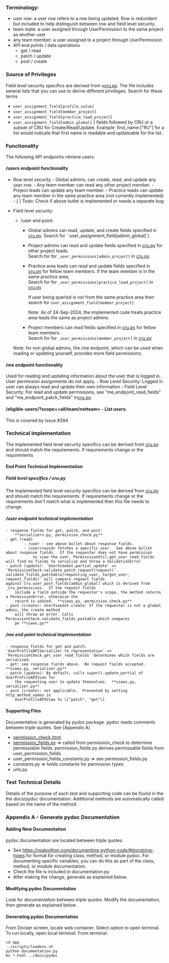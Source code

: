 ### Terminology:

- user row: a user row refers to a row being updated.  Row is redundant but included to
    help distinguish between row and field level security.
- team mate: a user assigned through UserPermission to the same project as another user
- any team member: a user assigned to a project through UserPermission
- API end points / data operations
    - get / read
    - patch / update
    - post / create

### Source of Privileges

Field level security specifics are derived from u[cru.py](../../app/core/cru_permissions.py).  The file includes several lists that
you can use to derive different privileges.  Search for these terms

- `user_assignment_field[profile_value]`
- `user_assignment_field[member_project]`
- `user_assignment_field[practice_lead_project]`
- `user_assignment_field[admin_global]`
    }
    fields followed by CRU or a subset of CRU for Create/Read/Update.  Example:
    first_name:\["RU"\] for a list would indicate that first name is readable and updateable
    for the list.

### Functionality

The following API endpoints retrieve users:

#### /users endpoint functionality

- Row level security
    \- Global admins, can create, read, and update any user row.
    \- Any team member can read any other project member.
    \- Project leads can update any team member.
    \- Practice leads can update any team member in the same practice area (not currently implemented)
    \- \[ \] Todo: Check if above bullet is implemented or needs a separate bug

- Field level security:

    - /user end point:
        - Global admins can read, update, and create fields specified in
            [cru.py](../../app/core/cru.py).  Search for
            \`\`user_assignment_field\[admin_global\]\`).

        - Project admins can read and update fields specified in
            [cru.py](../../app/core/cru.py) for other project leads.\
            Search for for `_user_permissions[admin_project]` in [cru.py](../../app/core/cru.py)

        - Practice area leads can read and update fields specified in
            [cru.py](../../app/core/cru.py) for fellow team members.  If
            the team member is in the same practice area,\
            Search for for `_user_permissions[practice_lead_project]` in [cru.py](../../app/core/cru.py)

            If user being queried is not from the same practice area then search for `user_assignment_field[member_project]`

            Note: As of 24-Sep-2024, the implemented code treats practice area leads the same as project
            admins.

        - Project members can read fields specified in
            [cru.py](../../app/core/cru.py) for fellow team members.\
            Search for for `_user_permissions[member_project]` in [cru.py](../../app/core/cru.py)

    Note: for non global admins, the /me endpoint, which can be used when reading or
    updating yourself, provides more field permissions.

#### /me endpoint functionality

Used for reading and updating information about the user that is logged in.  User permission assignments
do not apply.
\- Row Level Security: Logged in user can always read and update their own information
\- Field Level Security: For read and update permissions, see "me_endpoint_read_fields" and "me_endpoint_patch_fields" in[cru.py](../../app/core/cru.py).

#### /eligible-users/<project id>?scope=\<all/team/notteam> - List users.

This is covered by issue #394

### Technical implementation

The implemented field level security specifics can be derived from [cru.py](../../app/core/cru.py) and should match the requirements.  If requirements change or the requirements

#### End Point Technical Implementation

##### Field level specifics / cru.py

The implemented field level security specifics can be derived from [cru.py](../../app/core/cru.py) and should match the requirements.  If requirements change or the requirements
don't match what is implemented then this file needs to change.

##### /user endpoint technical implementation

```
- response fields for get, patch, and post:
    **serializers.py, permission_check.py**
- get (read)
        - /user - see above bullet about response fields.
        - /user/<uuid> fetches a specific user.  See above bullet about response fields.  If the requester does not have permission
            to view the user, PermisssionUtil.get_user_read_fields will find no fields to serialize and throw a ValidationError
- patch (update): `UserViewSet.partial_update` => `PermissionCheck.validate_patch_request(request)`.  
validate_fields_patchable(requesting_user, target_user, request_fields)` will compare request fields
against Cru.user_post_fields[admin_global] which is derived from _cru_permissions.  If the request fields
    include a field outside the requester's scope, the method returns a PermissionError, otherwise the
    record is udated.  **views.py, permission_check.py**
- post (create): UserViewSet.create: If the requester is not a global admin, the create method
    will throw an error. Calls PermissionCheck.validate_fields_postable which compares
    pe **views.py**
```

##### /me end point technical implementation

```
- response fields for get and patch: `UserProfileAPISerializer.to_representation` => `PermissionCheck.get_user_read_fields` determines which fields are serialized.
- get: see response fields above.  No request fields accepted.  **views.py, serializer.py**
- patch (update): By default, calls super().update_partial of UserProfileAPIView for
    the requesting user to update themselves.  **views.py, serializer.py**
- post (create): not applicable.  Prevented by setting http_method_names in
    UserProfileAPIView to \["patch", "get"\]
```

#### Supporting Files

Documentation is generated by pydoc package.  pydoc reads comments between triple quotes. See \[Appendix A\]

- [permission_check.html](./docs/pydoc/permission_check.html)
- [permission_fields.py](./docs/pydoc/http_method_field_permissions.html) => called from permission_check to
    determine permissiable fields.  permission_fields.py derives permissable fields from
    user_permission_fields.
- user_permission_fields_constants.py => see permission_fields.py
- constants.py => holds constants for permission types.
- urls.py

### Test Technical Details

Details of the purpose of each test and supporting code can be found in the the docs/pydoc documentation.  Additional methods are automatically called based on the name
of the method.

### Appendix A - Generate pydoc Documentation

#### Adding New Documentation

pydoc documentation are located between triple quotes.

- See https://realpython.com/documenting-python-code/#docstring-types for format for creating class, method,
    or module pydoc.  For documenting specific variables, you can do this as part of the class, method,
    or module documentation.
- Check the file is included in documentation.py
- After making the change, generate as explained below.

#### Modifying pydoc Documentation

Look for documentation between triple quotes.  Modify the documentation, then generate as explained
below.

#### Generating pydoc Documentation

From Docker screen, locate web container.  Select option to open terminal.  To run locally, open local
terminal.  From terminal:

```
cd app
../scripts/loadenv.sh
python documentation.py
mv *.html ../docs/pydoc
```
